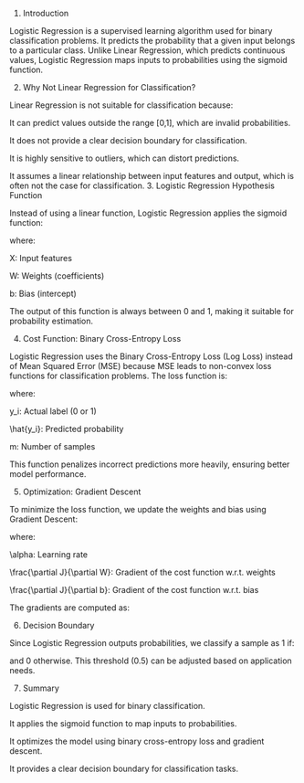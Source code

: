 1. Introduction

Logistic Regression is a supervised learning algorithm used for binary classification problems. It predicts the probability that a given input belongs to a particular class. Unlike Linear Regression, which predicts continuous values, Logistic Regression maps inputs to probabilities using the sigmoid function.

2. Why Not Linear Regression for Classification?

Linear Regression is not suitable for classification because:

It can predict values outside the range [0,1], which are invalid probabilities.

It does not provide a clear decision boundary for classification.

It is highly sensitive to outliers, which can distort predictions.

It assumes a linear relationship between input features and output, which is often not the case for classification.
3. Logistic Regression Hypothesis Function

Instead of using a linear function, Logistic Regression applies the sigmoid function:



where:


X: Input features

W: Weights (coefficients)

b: Bias (intercept)

The output of this function is always between 0 and 1, making it suitable for probability estimation.

4. Cost Function: Binary Cross-Entropy Loss

Logistic Regression uses the Binary Cross-Entropy Loss (Log Loss) instead of Mean Squared Error (MSE) because MSE leads to non-convex loss functions for classification problems. The loss function is:



where:

y_i: Actual label (0 or 1)

\hat{y_i}: Predicted probability

m: Number of samples

This function penalizes incorrect predictions more heavily, ensuring better model performance.

5. Optimization: Gradient Descent

To minimize the loss function, we update the weights and bias using Gradient Descent:





where:

\alpha: Learning rate

\frac{\partial J}{\partial W}: Gradient of the cost function w.r.t. weights

\frac{\partial J}{\partial b}: Gradient of the cost function w.r.t. bias

The gradients are computed as:





6. Decision Boundary

Since Logistic Regression outputs probabilities, we classify a sample as 1 if:



and 0 otherwise. This threshold (0.5) can be adjusted based on application needs.

7. Summary

Logistic Regression is used for binary classification.

It applies the sigmoid function to map inputs to probabilities.

It optimizes the model using binary cross-entropy loss and gradient descent.

It provides a clear decision boundary for classification tasks.
